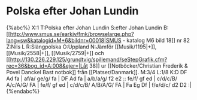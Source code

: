 # Polska efter Johan Lundin

{%abc%}
X:1
T:Polska efter Johan Lundin
S:efter Johan Lundin
B:[[http://www.smus.se/earkiv/fmk/browselarge.php?lang=sw&katalogid=M+6&bildnr=00018|SMUS - katalog M6 bild 18]] nr 82
Z:Nils L
R:Slängpolska
O:Uppland
N:Jämför [[Musik/1195|+]], [[Musik/2558|+]], [[Musik/2759|+]] och [[http://130.226.229.125/grundtvig/spillemand/seStepGrafik.cfm?rec=36&bog_id=A:008&ejer=|Låt 38]] ur [[Notböcker/Christian Frederik & Povel Danckel Bast notbok]] från [[Platser/Danmark]].
M:3/4
L:1/8
K:D
DF Ad fa | af/a/ ge/g/ fa | DF Ad fa | a/b/a/g/ f2 e2 ::
fe/f/ gf ed | c/d/c/B/ A/c/A/G/ FA | fe/f/ gf ed | c/d/c/B/ A/B/A/G/ FA |
Fa Eg Df | f/e/d/c/ d2 D2 :|
{%endabc%}
